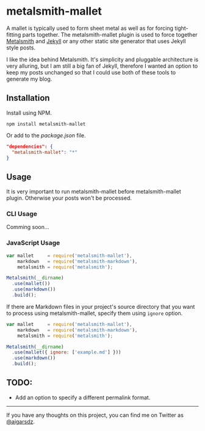 # metalsmith-mallet

A mallet is typically used to form sheet metal as well as for forcing tight-fitting parts together. The metalsmith-mallet plugin is used to force together [Metalsmith](http://www.metalsmith.io "Metalsmith") and [Jekyll](http://jekyllrb.com "Jekyll - Simple, blog-aware, static sites") or any other static site generator that uses Jekyll style posts.

I like the idea behind Metalsmith. It's simplicity and pluggable architecture is very alluring, but I am still a big fan of Jekyll, therefore I wanted an option to keep my posts unchanged so that I could use both of these tools to generate my blog.

## Installation

Install using NPM.

    npm install metalsmith-mallet

Or add to the *package.json* file.

```json
"dependencies": {
  "metalsmith-mallet": "*"
}
```

## Usage

It is very important to run metalsmith-mallet before metalsmith-mallet plugin. Otherwise your posts won't be processed.

### CLI Usage

Comming soon...

### JavaScript Usage

```js
var mallet     = require('metalsmith-mallet'),
    markdown   = require('metalsmith-markdown'),
    metalsmith = require('metalsmith');

Metalsmith(__dirname)
  .use(mallet())
  .use(markdown())
  .build();
```

If there are Markdown files in your project's source directory that you want to process using metalsmith-mallet, specify them using `ignore` option.

```js
var mallet     = require('metalsmith-mallet'),
    markdown   = require('metalsmith-markdown'),
    metalsmith = require('metalsmith');

Metalsmith(__dirname)
  .use(mallet({ ignore: ['example.md'] }))
  .use(markdown())
  .build();
```

## TODO:

- Add an option to specify a different permalink format.

---

If you have any thoughts on this project, you can find me on Twitter as [@aigarsdz](http://twitter.com/aigarsdz).
